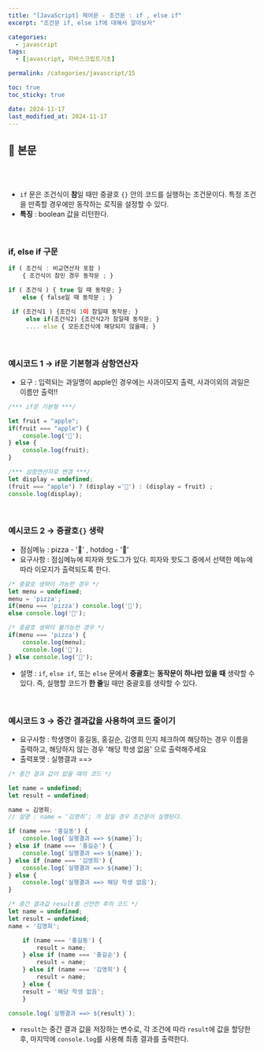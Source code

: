 ```yaml
---
title: "[JavaScript] 제어문 - 조건문 : if , else if"
excerpt: "조건문 if, else if에 대해서 알아보자"

categories:
  - javascript
tags:
  - [javascript, 자바스크립트기초]

permalink: /categories/javascript/15

toc: true
toc_sticky: true

date: 2024-11-17
last_modified_at: 2024-11-17
---
```


## 🦥 본문

<br>
<br>

- `if` 문은 조건식이 **참**일 때만 중괄호 `{}` 안의 코드를 실행하는 조건문이다. 특정 조건을 만족할 경우에만 동작하는 로직을 설정할 수 있다.
- **특징** : boolean 값을 리턴한다.

<br>

### if, else if 구문

```jsx
if ( 조건식 : 비교연산자 포함 ) 
	{ 조건식이 참인 경우 동작문 ; }

if ( 조건식 ) { true 일 때 동작문; } 
	else { false일 때 동작문 ; }

 if (조건식1 ) {조건식 1이 참일때 동작문; } 
	 else if(조건식2) {조건식2가 참일때 동작문; } 
	 .... else { 모든조건식에 해당되지 않을때; }

```
<br>

### 예시코드 1 →  if문 기본형과 삼항연산자

- 요구 : 입력되는 과일명이 apple인 경우에는 사과이모지 출력, 사과이외의 과일은 이름만 출력!!

```jsx
/*** if문 기본형 ***/

let fruit = "apple";
if(fruit === "apple") {
    console.log('🍎');
} else {
    console.log(fruit);    
}

/*** 삼항연산자로 변경 ***/
let display = undefined;
(fruit === "apple") ? (display ='🍎') : (display = fruit) ;
console.log(display);
```

<br>

### 예시코드 2 →  중괄호`{}` 생략

- 점심메뉴 : pizza - '🍕' , hotdog - '🌭’
- 요구사항 : 점심메뉴에 피자와 핫도그가 있다. 피자와 핫도그 중에서 선택한 메뉴에 따라 이모지가 출력되도록 한다.

```jsx
/* 중괄호 생략이 가능한 경우 */
let menu = undefined;
menu = 'pizza';
if(menu === 'pizza') console.log('🍕');  
else console.log('🌭');

/* 중괄호 생략이 불가능한 경우 */
if(menu === 'pizza') { 
    console.log(menu);    
    console.log('🍕');
} else console.log('🌭');
```

- 설명 : `if`, `else if`, 또는 `else` 문에서 **중괄호**는 **동작문이 하나만 있을 때** 생략할 수 있다. 즉, 실행할 코드가 **한 줄**일 때만 중괄호를 생략할 수 있다.

<br>

### 예시코드 3 → 중간 결과값을 사용하여 코드 줄이기

- 요구사항 : 학생명이 홍길동, 홍길순, 김영희 인지 체크하여 해당하는 경우 이름을 출력하고, 해당하지 않는 경우 '해당 학생 없음' 으로 출력해주세요
- 출력포맷 : 실행결과 ==>

```jsx
/* 중간 결과 값이 없을 때의 코드 */

let name = undefined;
let result = undefined;

name = 김영희;
// 설명 : name = ‘김영희’; 가 참일 경우 조건문이 실행된다.

if (name === '홍길동') {
    console.log(`실행결과 ==> ${name}`);
} else if (name === '홍길순') {
    console.log(`실행결과 ==> ${name}`);
} else if (name === '김영희') {
    console.log(`실행결과 ==> ${name}`);
} else {
    console.log('실행결과 ==> 해당 학생 없음');
}

/* 중간 결과값 result를 선언한 후의 코드 */
let name = undefined;
let result = undefined;
name = '김영희';

	if (name === '홍길동') {
	    result = name;
	} else if (name === '홍길순') {
	    result = name;
	} else if (name === '김영희') {
	    result = name;
	} else {
    result = '해당 학생 없음';
	}

console.log(`실행결과 ==> ${result}`);
```

- `result`는 중간 결과 값을 저장하는 변수로, 각 조건에 따라 `result`에 값을 할당한 후, 마지막에 `console.log`를 사용해 최종 결과를 출력한다.

<br>
<br>



